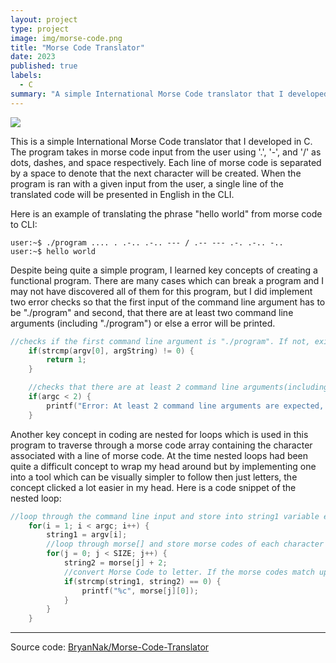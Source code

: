 ```yaml
---
layout: project
type: project
image: img/morse-code.png
title: "Morse Code Translator"
date: 2023
published: true
labels:
  - C
summary: "A simple International Morse Code translator that I developed for ICS 212."
---
```


<img class="img-fluid" src="../img/morse.png">

This is a simple International Morse Code translator that I developed in C. The program takes in morse code input from the user using '.', '-', and '/' as dots, dashes, and space respectively. Each line of morse code is separated by a space to denote that the next character will be created. When the program is ran with a given input from the user, a single line of the translated code will be presented in English in the CLI.

Here is an example of translating the phrase "hello world" from morse code to CLI:

```
user:~$ ./program .... . .-.. .-.. --- / .-- --- .-. .-.. -..
user:~$ hello world
```

Despite being quite a simple program, I learned key concepts of creating a functional program. There are many cases which can break a program and I may not have discovered all of them for this program, but I did implement two error checks so that the first input of the command line argument has to be "./program" and second, that there are at least two command line arguments (including "./program") or else a error will be printed.

```c
//checks if the first command line argument is "./program". If not, exit program
	if(strcmp(argv[0], argString) != 0) {
		return 1;
	}

	//checks that there are at least 2 command line arguments(including "./program") or else throw error
	if(argc < 2) {
		printf("Error: At least 2 command line arguments are expected, only 1 present. Enter Morse Code on the command line.\n");
	}
```
Another key concept in coding are nested for loops which is used in this program to traverse through a morse code array containing the character associated with a line of morse code. At the time nested loops had been quite a difficult concept to wrap my head around but by implementing one into a tool which can be visually simpler to follow then just letters, the concept clicked a lot easier in my head. Here is a code snippet of the nested loop:
```c
//loop through the command line input and store into string1 variable every loop
	for(i = 1; i < argc; i++) {
		string1 = argv[i];
		//loop through morse[] and store morse codes of each character in string 2 every loop to compare with command line arguments
		for(j = 0; j < SIZE; j++) {
			string2 = morse[j] + 2;
			//convert Morse Code to letter. If the morse codes match up then print out the character for that morse code
			if(strcmp(string1, string2) == 0) {
				printf("%c", morse[j][0]);
			}
		}
	} 
```
<hr>

Source code: <a href="https://github.com/BryanNak/Morse-Code-Translator"><i class="large github icon "></i>BryanNak/Morse-Code-Translator</a>
